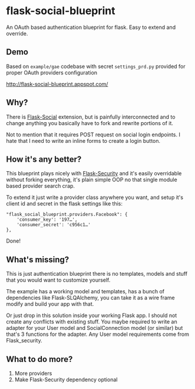 flask-social-blueprint
======================

An OAuth based authentication blueprint for flask. Easy to extend and override.

## Demo

Based on `example/gae` codebase with secret `settings_prd.py` provided for
proper OAuth providers configuration

http://flask-social-blueprint.appspot.com/

## Why?

There is [Flask-Social](https://pythonhosted.org/Flask-Social/) extension,
but is painfully interconnected and to change anything you basically have
to fork and rewrite portions of it.

Not to mention that it requires POST request on social login endpoints.
I hate that I need to write an inline forms to create a login button.

## How it's any better?

This blueprint plays nicely with [Flask-Security](https://pythonhosted.org/Flask-Security/)
and it's easily overridable without forking everything, it's plain simple
OOP no that single module based provider search crap.

To extend it just write a provider class anywhere you want, and setup it's
client id and secret in the flask settings like this:

    "flask_social_blueprint.providers.Facebook": {
        'consumer_key': '197…',
        'consumer_secret': 'c956c1…'
    },

Done!

## What's missing?

This is just authentication blueprint there is no templates, models and stuff
that you would want to customize yourself.

The example has a working model and templates, has a bunch of dependencies like
Flask-SLQAlchemy, you can take it as a wire frame modify and build your app
with that.

Or just drop in this solution inside your working Flask app.
I should not create any conflicts with existing stuff. You maybe required to write
an adapter for your User model and SocialConnection model (or similar) but
that's 3 functions for the adapter. Any User model requirements come
from Flask_security.

## What to do more?

1. More providers
2. Make Flask-Security dependency optional


